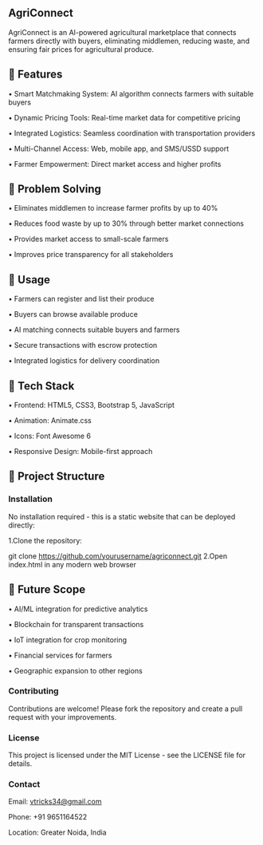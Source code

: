 ## AgriConnect
AgriConnect is an AI-powered agricultural marketplace that connects farmers directly with buyers, eliminating middlemen, reducing waste, and ensuring fair prices for agricultural produce.

## 🌿 Features
•  Smart Matchmaking System: AI algorithm connects farmers with suitable buyers

•  Dynamic Pricing Tools: Real-time market data for competitive pricing

•  Integrated Logistics: Seamless coordination with transportation providers

•  Multi-Channel Access: Web, mobile app, and SMS/USSD support

•  Farmer Empowerment: Direct market access and higher profits

## 🌿 Problem Solving
•   Eliminates middlemen to increase farmer profits by up to 40%

•   Reduces food waste by up to 30% through better market connections

•   Provides market access to small-scale farmers

•   Improves price transparency for all stakeholders

## 🌿 Usage
•   Farmers can register and list their produce

•   Buyers can browse available produce

•   AI matching connects suitable buyers and farmers

•   Secure transactions with escrow protection

•   Integrated logistics for delivery coordination

## 🚀 Tech Stack
•  Frontend: HTML5, CSS3, Bootstrap 5, JavaScript

•  Animation: Animate.css

•  Icons: Font Awesome 6

•  Responsive Design: Mobile-first approach

## 📁 Project Structure




###  Installation
No installation required - this is a static website that can be deployed directly:

   1.Clone the repository:
    
  git clone https://github.com/yourusername/agriconnect.git
  2.Open index.html in any modern web browser

## 🌿 Future Scope
•  AI/ML integration for predictive analytics

•  Blockchain for transparent transactions

•  IoT integration for crop monitoring

•  Financial services for farmers

•  Geographic expansion to other regions

### Contributing
Contributions are welcome! Please fork the repository and create a pull request with your improvements.

### License
This project is licensed under the MIT License - see the LICENSE file for details.

### Contact
Email: vtricks34@gmail.com

Phone: +91 9651164522

Location: Greater Noida, India
